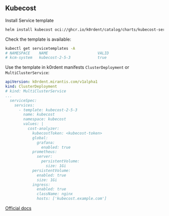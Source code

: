 ## Kubecost
Install Service template
~~~bash
helm install kubecost oci://ghcr.io/k0rdent/catalog/charts/kubecost-service-template
~~~

Check the template is available:
~~~bash
kubectl get servicetemplates -A
# NAMESPACE    NAME                      VALID
# kcm-system   kubecost-2-5-3            true
~~~

Use the template in k0rdent manifests `ClusterDeployment` or `MultiClusterService`:
~~~yaml
apiVersion: k0rdent.mirantis.com/v1alpha1
kind: ClusterDeployment
# kind: MultiClusterService
...
  serviceSpec:
    services:
      - template: kubecost-2-5-3
        name: kubecost
        namespace: kubecost
        values: |
          cost-analyzer:
            kubecostToken: <kubecost-token>
            global:
              grafana:
                enabled: true
            prometheus:
              server:
                persistentVolume:
                  size: 1Gi
            persistentVolume:
              enabled: true
              size: 1Gi
            ingress:
              enabled: true
              className: nginx
              hosts: ['kubecost.example.com']
~~~

[Official docs](https://docs.kubecost.io/)
